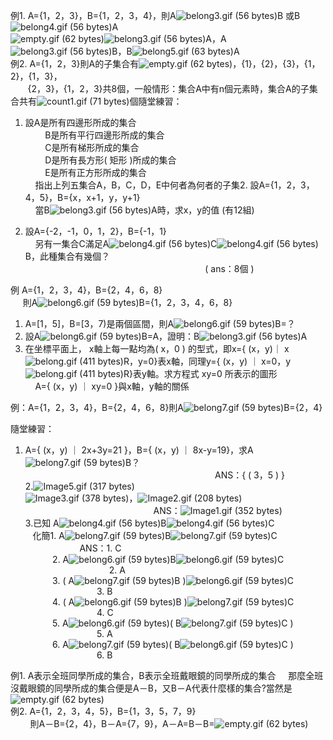 例1. A={1，2，3}，B={1，2，3，4}，則A![](https://market.cloud.edu.tw/content/senior/math/tn_t2/math_net/NUBCC/Course/chp1-1/belong3.gif "belong3.gif \(56 bytes\)")B 或B![](https://market.cloud.edu.tw/content/senior/math/tn_t2/math_net/NUBCC/Course/chp1-1/belong4.gif "belong4.gif \(56 bytes\)")A  
![](https://market.cloud.edu.tw/content/senior/math/tn_t2/math_net/NUBCC/Course/chp1-1/empty.gif "empty.gif \(62 bytes\)")![](https://market.cloud.edu.tw/content/senior/math/tn_t2/math_net/NUBCC/Course/chp1-1/belong3.gif "belong3.gif \(56 bytes\)")A，A![](https://market.cloud.edu.tw/content/senior/math/tn_t2/math_net/NUBCC/Course/chp1-1/belong3.gif "belong3.gif \(56 bytes\)")B，B![](https://market.cloud.edu.tw/content/senior/math/tn_t2/math_net/NUBCC/Course/chp1-1/belong5.gif "belong5.gif \(63 bytes\)")A  
例2. A={1，2，3}則A的子集合有![](https://market.cloud.edu.tw/content/senior/math/tn_t2/math_net/NUBCC/Course/chp1-1/empty.gif "empty.gif \(62 bytes\)")，{1}，{2}，{3}，{1，2}，{1，3}，  
       {2，3}，{1，2，3}共8個，一般情形：集合A中有n個元素時，集合A的子集合共有![](https://market.cloud.edu.tw/content/senior/math/tn_t2/math_net/NUBCC/Course/chp1-1/gif/count1.gif "count1.gif \(71 bytes\)")個隨堂練習：  
1. 設A是所有四邊形所成的集合  
        B是所有平行四邊形所成的集合  
        C是所有梯形所成的集合  
        D是所有長方形\( 矩形 \)所成的集合  
        E是所有正方形所成的集合  
    指出上列五集合A，B，C，D，E中何者為何者的子集2. 設A={1，2，3，4，5}，B={x，x+1，y，y+1}  
    當B![](https://market.cloud.edu.tw/content/senior/math/tn_t2/math_net/NUBCC/Course/chp1-1/belong3.gif "belong3.gif \(56 bytes\)")A時，求x，y的值 \(有12組\)

3. 設A={-2，-1，0，1，2}，B={-1，1}  
    另有一集合C滿足A![](https://market.cloud.edu.tw/content/senior/math/tn_t2/math_net/NUBCC/Course/chp1-1/belong4.gif "belong4.gif \(56 bytes\)")C![](https://market.cloud.edu.tw/content/senior/math/tn_t2/math_net/NUBCC/Course/chp1-1/belong4.gif "belong4.gif \(56 bytes\)")B，此種集合有幾個？  
                                                                         \( ans：8個 \)



例 A={1，2，3，4}，B={2，4，6，8}  
     則A![](https://market.cloud.edu.tw/content/senior/math/tn_t2/math_net/NUBCC/Course/chp1-1/belong6.gif "belong6.gif \(59 bytes\)")B={1，2，3，4，6，8}  
1. A=\[1，5\]，B=\[3，7\)是兩個區間，則A![](https://market.cloud.edu.tw/content/senior/math/tn_t2/math_net/NUBCC/Course/chp1-1/belong6.gif "belong6.gif \(59 bytes\)")B=？  
2. 設A![](https://market.cloud.edu.tw/content/senior/math/tn_t2/math_net/NUBCC/Course/chp1-1/belong6.gif "belong6.gif \(59 bytes\)")B=A，證明：B![](https://market.cloud.edu.tw/content/senior/math/tn_t2/math_net/NUBCC/Course/chp1-1/belong3.gif "belong3.gif \(56 bytes\)")A  
3. 在坐標平面上， x軸上每一點均為\( x，0 \) 的型式，即x={ \(x，y\)｜ x![](https://market.cloud.edu.tw/content/senior/math/tn_t2/math_net/NUBCC/Course/chp1-1/belong.gif "belong.gif \(411 bytes\)")R，y=0}表x軸，同理y={ \(x，y\) ｜ x=0，y![](https://market.cloud.edu.tw/content/senior/math/tn_t2/math_net/NUBCC/Course/chp1-1/belong.gif "belong.gif \(411 bytes\)")R}表y軸。求方程式 xy=0 所表示的圖形  
    A={ \(x，y\) ｜ xy=0 }與x軸，y軸的關係

例：A={1，2，3，4}，B={2，4，6，8}則A![](https://market.cloud.edu.tw/content/senior/math/tn_t2/math_net/NUBCC/Course/chp1-1/belong7.gif "belong7.gif \(59 bytes\)")B={2，4}

隨堂練習：  
1. A={ \(x，y\) ｜ 2x+3y=21 }，B={ \(x，y\) ｜ 8x-y=19}，求A![](https://market.cloud.edu.tw/content/senior/math/tn_t2/math_net/NUBCC/Course/chp1-1/belong7.gif "belong7.gif \(59 bytes\)")B？  
                                                                             ANS：{ \( 3，5 \) }  
2.![](https://market.cloud.edu.tw/content/senior/math/tn_t2/math_net/NUBCC/Course/chp1-1/Image5.gif "Image5.gif \(317 bytes\)")  
![](https://market.cloud.edu.tw/content/senior/math/tn_t2/math_net/NUBCC/Course/chp1-1/Image3.gif "Image3.gif \(378 bytes\)")，![](https://market.cloud.edu.tw/content/senior/math/tn_t2/math_net/NUBCC/Course/chp1-1/Image2.gif "Image2.gif \(208 bytes\)")  
                                                    ANS：![](https://market.cloud.edu.tw/content/senior/math/tn_t2/math_net/NUBCC/Course/chp1-1/Image1.gif "Image1.gif \(352 bytes\)")  
3.已知 A![](https://market.cloud.edu.tw/content/senior/math/tn_t2/math_net/NUBCC/Course/chp1-1/belong4.gif "belong4.gif \(56 bytes\)")B![](https://market.cloud.edu.tw/content/senior/math/tn_t2/math_net/NUBCC/Course/chp1-1/belong4.gif "belong4.gif \(56 bytes\)")C  
   化簡1. A![](https://market.cloud.edu.tw/content/senior/math/tn_t2/math_net/NUBCC/Course/chp1-1/belong7.gif "belong7.gif \(59 bytes\)")B![](https://market.cloud.edu.tw/content/senior/math/tn_t2/math_net/NUBCC/Course/chp1-1/belong7.gif "belong7.gif \(59 bytes\)")C                       ANS：1. C  
           2. A![](https://market.cloud.edu.tw/content/senior/math/tn_t2/math_net/NUBCC/Course/chp1-1/belong6.gif "belong6.gif \(59 bytes\)")B![](https://market.cloud.edu.tw/content/senior/math/tn_t2/math_net/NUBCC/Course/chp1-1/belong6.gif "belong6.gif \(59 bytes\)")C                                   2. A  
           3. \( A![](https://market.cloud.edu.tw/content/senior/math/tn_t2/math_net/NUBCC/Course/chp1-1/belong7.gif "belong7.gif \(59 bytes\)")B \)![](https://market.cloud.edu.tw/content/senior/math/tn_t2/math_net/NUBCC/Course/chp1-1/belong6.gif "belong6.gif \(59 bytes\)")C                              3. B  
           4. \( A![](https://market.cloud.edu.tw/content/senior/math/tn_t2/math_net/NUBCC/Course/chp1-1/belong6.gif "belong6.gif \(59 bytes\)")B \)![](https://market.cloud.edu.tw/content/senior/math/tn_t2/math_net/NUBCC/Course/chp1-1/belong7.gif "belong7.gif \(59 bytes\)")C                              4. C  
           5. A![](https://market.cloud.edu.tw/content/senior/math/tn_t2/math_net/NUBCC/Course/chp1-1/belong6.gif "belong6.gif \(59 bytes\)")\( B![](https://market.cloud.edu.tw/content/senior/math/tn_t2/math_net/NUBCC/Course/chp1-1/belong7.gif "belong7.gif \(59 bytes\)")C \)                              5. A  
           6. A![](https://market.cloud.edu.tw/content/senior/math/tn_t2/math_net/NUBCC/Course/chp1-1/belong7.gif "belong7.gif \(59 bytes\)")\( B![](https://market.cloud.edu.tw/content/senior/math/tn_t2/math_net/NUBCC/Course/chp1-1/belong6.gif "belong6.gif \(59 bytes\)")C \)                              6. B

例1. A表示全班同學所成的集合，B表示全班戴眼鏡的同學所成的集合     那麼全班沒戴眼鏡的同學所成的集合便是A－B，又B－A代表什麼樣的集合?當然是![](https://market.cloud.edu.tw/content/senior/math/tn_t2/math_net/NUBCC/Course/chp1-1/empty.gif "empty.gif \(62 bytes\)")  
例2. A={1，2，3，4，5}，B={1，3，5，7，9}  
        則A－B={2，4}，B－A={7，9}，A－A=B－B=![](https://market.cloud.edu.tw/content/senior/math/tn_t2/math_net/NUBCC/Course/chp1-1/empty.gif "empty.gif \(62 bytes\)")



